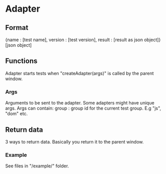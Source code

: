 Adapter
==========

## Format
   {name : [test name],
   	version : [test version],
	result : [result as json object]}
[json object]

## Functions
Adapter starts tests when "createAdapter(args)" is called by the parent window.


### Args
Arguments to be sent to the adapter. Some adapters might have unique args. Args can contain:
	  group : group id for the current test group. E.g "js", "dom" etc.


## Return data 		 
3 ways to return data. Basically you return it to the parent window.

### Example
See files in "/example/" folder.